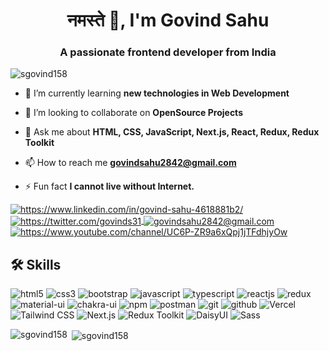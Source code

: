 




<h1 align="center">नमस्ते 👋, I'm Govind Sahu</h1>

<h3 align="center">A passionate frontend developer from India</h3>

<p align="left"> <img src="https://komarev.com/ghpvc/?username=sgovind158&label=Profile%20views&color=0e75b6&style=flat" alt="sgovind158" /> </p>

- 🌱 I’m currently learning **new technologies in Web Development**

- 👯 I’m looking to collaborate on **OpenSource Projects**

- 💬 Ask me about **HTML, CSS, JavaScript, Next.js, React, Redux, Redux Toolkit**

- 📫 How to reach me **govindsahu2842@gmail.com**

- ⚡ Fun fact **I cannot live without Internet.**



<p align="left">
    <a href="https://www.linkedin.com/in/govind-sahu-4618881b2/">
        <img align="center" src="https://img.shields.io/badge/LinkedIn-0077B5?style=for-the-badge&logo=linkedin&logoColor=white" alt="https://www.linkedin.com/in/govind-sahu-4618881b2/" />
    </a>
    <a href="https://twitter.com/govinds31">
        <img align="center" src="https://img.shields.io/badge/Twitter-1DA1F2?style=for-the-badge&logo=twitter&logoColor=white" alt="https://twitter.com/govinds31" />
    </a>
    <a title="govindsahu2842@gmail.com" href="mailto:govindsahu2842@gmail.com">
        <img align="center" src="https://img.shields.io/badge/Gmail-D14836?style=for-the-badge&logo=gmail&logoColor=white" alt="govindsahu2842@gmail.com" />
    </a>
     <a href="https://www.youtube.com/channel/UC6P-ZR9a6xQpj1jTFdhjyOw">
        <img align="center" src="https://img.shields.io/badge/Youtube-D14836?style=for-the-badge&logo=youtube&logoColor=white" alt="https://www.youtube.com/channel/UC6P-ZR9a6xQpj1jTFdhjyOw" />
    </a>
    
    

   
</p>

## 🛠 Skills


<p>
    <img src="https://img.shields.io/badge/HTML5-E34F26?style=for-the-badge&logo=html5&logoColor=white" alt="html5" />
    <img src="https://img.shields.io/badge/CSS3-1572B6?style=for-the-badge&logo=css3&logoColor=white" alt="css3" />
    <img src="https://img.shields.io/badge/Bootstrap-563D7C?style=for-the-badge&logo=bootstrap&logoColor=white" alt="bootstrap" />
    <img src="https://img.shields.io/badge/JavaScript-323330?style=for-the-badge&logo=javascript&logoColor=F7DF1E" alt="javascript" />
    <img src="https://img.shields.io/badge/TypeScript-1572B6?style=for-the-badge&logo=typescript&logoColor=white" alt="typescript" />
     <img src="https://img.shields.io/badge/React-20232A?style=for-the-badge&logo=react&logoColor=61DAFB" alt="reactjs" />
    <img src="https://img.shields.io/badge/Redux-593D88?style=for-the-badge&logo=redux&logoColor=white" alt="redux" />
    <img src="https://img.shields.io/badge/Material%20UI-007FFF?style=for-the-badge&logo=mui&logoColor=white" alt="material-ui" />
    <img src="https://img.shields.io/badge/Chakra%20UI-3bc7bd?style=for-the-badge&logo=chakraui&logoColor=white" alt="chakra-ui" />
    <img src="https://img.shields.io/badge/npm-CB3837?style=for-the-badge&logo=npm&logoColor=white" alt="npm" />
    <img src="https://img.shields.io/badge/Postman-FF6C37?style=for-the-badge&logo=Postman&logoColor=white" alt="postman" />
    <img src="https://img.shields.io/badge/Git-f44d27?style=for-the-badge&logo=git&logoColor=white" alt="git" />
    <img src="https://img.shields.io/badge/GitHub-100000?style=for-the-badge&logo=github&logoColor=white" alt="github" />
    <img src="https://img.shields.io/badge/Vercel-000000?style=for-the-badge&logo=vercel&logoColor=white" alt="Vercel" />
    <!-- Tailwind CSS -->
<img src="https://img.shields.io/badge/Tailwind_CSS-38B2AC?style=for-the-badge&logo=tailwind-css&logoColor=white" alt="Tailwind CSS" />
<!-- Next.js -->
<img src="https://img.shields.io/badge/Next.js-000000?style=for-the-badge&logo=next.js&logoColor=white" alt="Next.js" />
<!-- Redux Toolkit -->
<img src="https://img.shields.io/badge/Redux_Toolkit-764ABC?style=for-the-badge&logo=redux&logoColor=white" alt="Redux Toolkit" />
<!-- DaisyUI -->
<img src="https://img.shields.io/badge/DaisyUI-4F46E5?style=for-the-badge&logo=tailwind-css&logoColor=white" alt="DaisyUI" />
<!-- Sass -->
<img src="https://img.shields.io/badge/Sass-CC6699?style=for-the-badge&logo=sass&logoColor=white" alt="Sass" />
</p>


<p><img align="left" src="https://github-readme-stats.vercel.app/api/top-langs?username=sgovind158&show_icons=true&locale=en&layout=compact" alt="sgovind158" /></p>

<p>&nbsp;<img align="center" src="https://github-readme-stats.vercel.app/api?username=sgovind158&show_icons=true&locale=en" alt="sgovind158" /></p>

